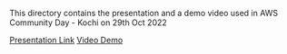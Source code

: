 
This directory contains the presentation and a demo video used in AWS Community Day - Kochi on 29th Oct 2022

[Presentation Link](https://docs.google.com/presentation/d/1xwArSKPoorV99bzlF0f-l_--Kr-lgSVDxV_6juoTtYY/edit?usp=sharing)
[Video Demo](https://drive.google.com/file/d/1jgaP5EAGeycQayknI7vwR2-abjaEfntI/view?usp=share_link)

